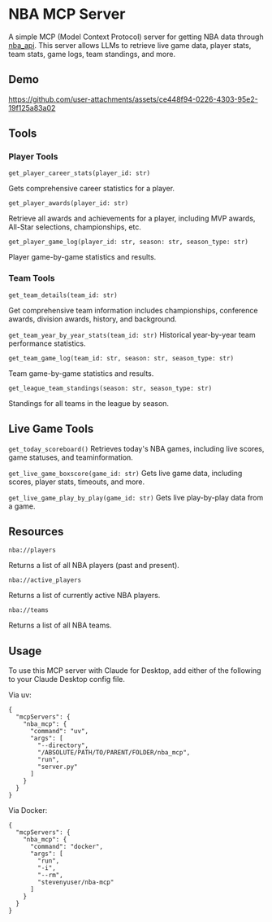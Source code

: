 # NBA MCP Server

A simple MCP (Model Context Protocol) server for getting NBA data through [nba_api](https://github.com/swar/nba_api). 
This server allows LLMs to retrieve live game data, player stats, team stats, game logs, team standings, and more.

## Demo
https://github.com/user-attachments/assets/ce448f94-0226-4303-95e2-19f125a83a02

## Tools

### Player Tools
`get_player_career_stats(player_id: str)`

Gets comprehensive career statistics for a player.

`get_player_awards(player_id: str)`

Retrieve all awards and achievements for a player, including MVP awards, All-Star selections, championships, etc.

`get_player_game_log(player_id: str, season: str, season_type: str)`

Player game-by-game statistics and results.

### Team Tools
`get_team_details(team_id: str)`

Get comprehensive team information includes championships, conference awards, division awards, history, and background.

`get_team_year_by_year_stats(team_id: str)`
Historical year-by-year team performance statistics.

`get_team_game_log(team_id: str, season: str, season_type: str)`

Team game-by-game statistics and results.

`get_league_team_standings(season: str, season_type: str)`

Standings for all teams in the league by season.

## Live Game Tools
`get_today_scoreboard()`
Retrieves today's NBA games, including live scores, game statuses, and teaminformation.

`get_live_game_boxscore(game_id: str)`
Gets live game data, including scores, player stats, timeouts, and more.

`get_live_game_play_by_play(game_id: str)`
Gets live play-by-play data from a game.

## Resources
`nba://players`

Returns a list of all NBA players (past and present).

`nba://active_players`

Returns a list of currently active NBA players.

`nba://teams`

Returns a list of all NBA teams.

## Usage
To use this MCP server with Claude for Desktop, add either of the following to your Claude Desktop config file.

Via uv:
```
{
  "mcpServers": {
    "nba_mcp": {
      "command": "uv",
      "args": [
        "--directory",
        "/ABSOLUTE/PATH/TO/PARENT/FOLDER/nba_mcp",
        "run",
        "server.py"
      ]
    }
  }
}
```

Via Docker:
```
{
  "mcpServers": {
    "nba_mcp": {
      "command": "docker",
      "args": [
        "run",
        "-i",
        "--rm",
        "stevenyuser/nba-mcp"
      ]
    }
  }
}
```
